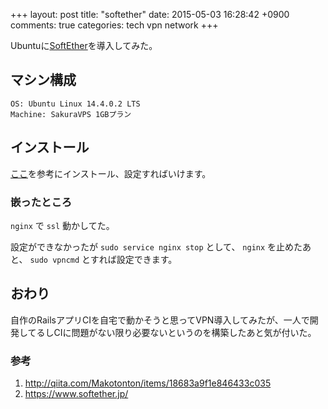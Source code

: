 +++
layout: post
title: "softether"
date: 2015-05-03 16:28:42 +0900
comments: true
categories: tech vpn network
+++

Ubuntuに[SoftEther](https://www.softether.jp/)を導入してみた。

## マシン構成

```
OS: Ubuntu Linux 14.4.0.2 LTS
Machine: SakuraVPS 1GBプラン
```

## インストール

[ここ](http://qiita.com/Makotonton/items/18683a9f1e846433c035)を参考にインストール、設定すればいけます。

### 嵌ったところ

`nginx` で `ssl` 動かしてた。

設定ができなかったが `sudo service nginx stop` として、 `nginx` を止めたあと、 `sudo vpncmd` とすれば設定できます。

## おわり

自作のRailsアプリCIを自宅で動かそうと思ってVPN導入してみたが、一人で開発してるしCIに問題がない限り必要ないというのを構築したあと気が付いた。


### 参考

1. http://qiita.com/Makotonton/items/18683a9f1e846433c035
1. https://www.softether.jp/

